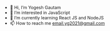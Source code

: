 - 👋 Hi, I’m Yogesh Gautam
- 👀 I’m interested in JavaScript 
- 🌱 I’m currently learning React JS and NodeJS
- 📫 How to reach me  email.yg2021@gmail.com

<!---
gautamyogesh017/gautamyogesh017 is a ✨ special ✨ repository because its `README.md` (this file) appears on your GitHub profile.
You can click the Preview link to take a look at your changes.
--->
